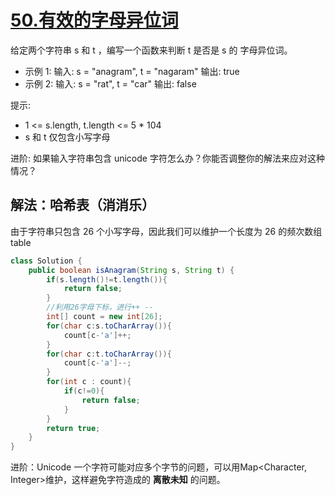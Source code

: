 # [50.有效的字母异位词](https://leetcode.cn/problems/valid-anagram/description/)
给定两个字符串 s 和 t ，编写一个函数来判断 t 是否是 s 的 字母异位词。

- 示例 1:
输入: s = "anagram", t = "nagaram"
输出: true
- 示例 2:
输入: s = "rat", t = "car"
输出: false

提示:
- 1 <= s.length, t.length <= 5 * 104
- s 和 t 仅包含小写字母

进阶: 如果输入字符串包含 unicode 字符怎么办？你能否调整你的解法来应对这种情况？

## 解法：哈希表（消消乐）
由于字符串只包含 26 个小写字母，因此我们可以维护一个长度为 26 的频次数组 table
````java
class Solution {
    public boolean isAnagram(String s, String t) {
        if(s.length()!=t.length()){
            return false;
        }
        //利用26字母下标，进行++ --
        int[] count = new int[26];
        for(char c:s.toCharArray()){
            count[c-'a']++;
        }
        for(char c:t.toCharArray()){
            count[c-'a']--;
        }
        for(int c : count){
            if(c!=0){
                return false;
            }
        }
        return true;
    }
}
````

进阶：Unicode 一个字符可能对应多个字节的问题，可以用Map<Character, Integer>维护，这样避免字符造成的 **离散未知** 的问题。